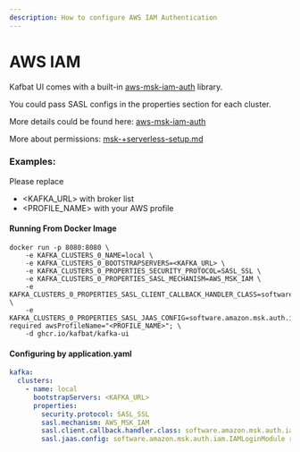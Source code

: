 ```yaml
---
description: How to configure AWS IAM Authentication
---
```


# AWS IAM

Kafbat UI comes with a built-in [aws-msk-iam-auth](https://github.com/aws/aws-msk-iam-auth) library.

You could pass SASL configs in the properties section for each cluster.

More details could be found here: [aws-msk-iam-auth](https://github.com/aws/aws-msk-iam-auth)

More about permissions: [msk-+serverless-setup.md](../../quick-start/prerequisites/permissions/msk-+serverless-setup.md "mention")

### Examples:

Please replace

* \<KAFKA\_URL> with broker list
* \<PROFILE\_NAME> with your AWS profile

#### Running From Docker Image

```
docker run -p 8080:8080 \
    -e KAFKA_CLUSTERS_0_NAME=local \
    -e KAFKA_CLUSTERS_0_BOOTSTRAPSERVERS=<KAFKA_URL> \
    -e KAFKA_CLUSTERS_0_PROPERTIES_SECURITY_PROTOCOL=SASL_SSL \
    -e KAFKA_CLUSTERS_0_PROPERTIES_SASL_MECHANISM=AWS_MSK_IAM \
    -e KAFKA_CLUSTERS_0_PROPERTIES_SASL_CLIENT_CALLBACK_HANDLER_CLASS=software.amazon.msk.auth.iam.IAMClientCallbackHandler \
    -e KAFKA_CLUSTERS_0_PROPERTIES_SASL_JAAS_CONFIG=software.amazon.msk.auth.iam.IAMLoginModule required awsProfileName="<PROFILE_NAME>"; \
    -d ghcr.io/kafbat/kafka-ui 
```

#### Configuring by application.yaml

```yaml
kafka:
  clusters:
    - name: local
      bootstrapServers: <KAFKA_URL>
      properties:
        security.protocol: SASL_SSL
        sasl.mechanism: AWS_MSK_IAM
        sasl.client.callback.handler.class: software.amazon.msk.auth.iam.IAMClientCallbackHandler
        sasl.jaas.config: software.amazon.msk.auth.iam.IAMLoginModule required awsProfileName="<PROFILE_NAME>";
```
